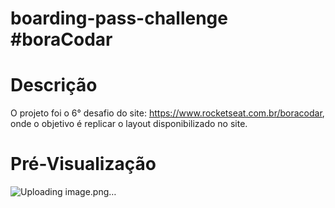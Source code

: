 # boarding-pass-challenge #boraCodar


# Descrição

O projeto foi o 6° desafio do site: https://www.rocketseat.com.br/boracodar, onde o objetivo é replicar o layout disponibilizado no site.

# Pré-Visualização

![Uploading image.png…]()
